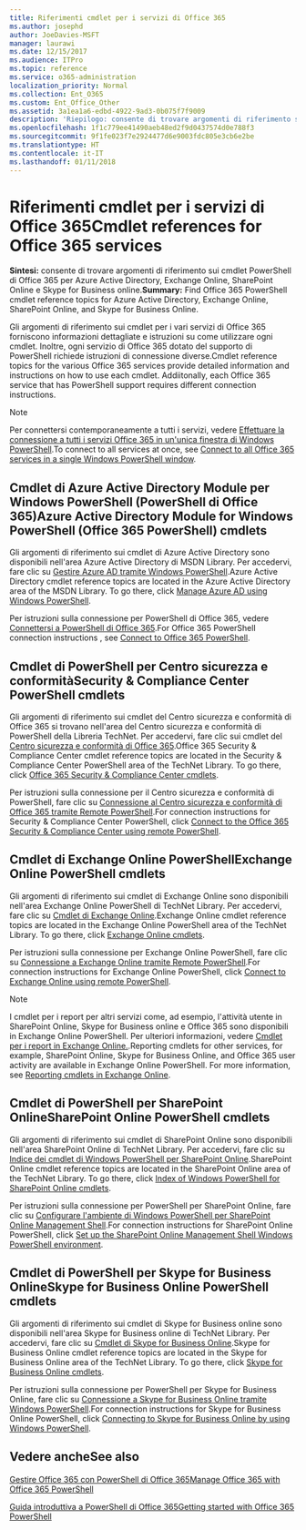 ```yaml
---
title: Riferimenti cmdlet per i servizi di Office 365
ms.author: josephd
author: JoeDavies-MSFT
manager: laurawi
ms.date: 12/15/2017
ms.audience: ITPro
ms.topic: reference
ms.service: o365-administration
localization_priority: Normal
ms.collection: Ent_O365
ms.custom: Ent_Office_Other
ms.assetid: 3a1ea1a6-edbd-4922-9ad3-0b075f7f9009
description: 'Riepilogo: consente di trovare argomenti di riferimento sui cmdlet PowerShell di Office 365 per Azure Active Directory, Exchange Online, SharePoint Online e Skype for Business online.'
ms.openlocfilehash: 1f1c779ee41490aeb48ed2f9d0437574d0e788f3
ms.sourcegitcommit: 9f1fe023f7e2924477d6e9003fdc805e3cb6e2be
ms.translationtype: HT
ms.contentlocale: it-IT
ms.lasthandoff: 01/11/2018
---
```

# <a name="cmdlet-references-for-office-365-services"></a><span data-ttu-id="8f263-103">Riferimenti cmdlet per i servizi di Office 365</span><span class="sxs-lookup"><span data-stu-id="8f263-103">Cmdlet references for Office 365 services</span></span>

 <span data-ttu-id="8f263-104">**Sintesi:** consente di trovare argomenti di riferimento sui cmdlet PowerShell di Office 365 per Azure Active Directory, Exchange Online, SharePoint Online e Skype for Business online.</span><span class="sxs-lookup"><span data-stu-id="8f263-104">**Summary:** Find Office 365 PowerShell cmdlet reference topics for Azure Active Directory, Exchange Online, SharePoint Online, and Skype for Business Online.</span></span>
  
<span data-ttu-id="8f263-p101">Gli argomenti di riferimento sui cmdlet per i vari servizi di Office 365 forniscono informazioni dettagliate e istruzioni su come utilizzare ogni cmdlet. Inoltre, ogni servizio di Office 365 dotato del supporto di PowerShell richiede istruzioni di connessione diverse.</span><span class="sxs-lookup"><span data-stu-id="8f263-p101">Cmdlet reference topics for the various Office 365 services provide detailed information and instructions on how to use each cmdlet. Addiitonally, each Office 365 service that has PowerShell support requires different connection instructions.</span></span>
  
> [!NOTE]
> <span data-ttu-id="8f263-107">Per connettersi contemporaneamente a tutti i servizi, vedere [Effettuare la connessione a tutti i servizi Office 365 in un'unica finestra di Windows PowerShell](connect-to-all-office-365-services-in-a-single-windows-powershell-window.md).</span><span class="sxs-lookup"><span data-stu-id="8f263-107">To connect to all services at once, see [Connect to all Office 365 services in a single Windows PowerShell window](connect-to-all-office-365-services-in-a-single-windows-powershell-window.md).</span></span> 
  
## <a name="azure-active-directory-module-for-windows-powershell-office-365-powershell-cmdlets"></a><span data-ttu-id="8f263-108">Cmdlet di Azure Active Directory Module per Windows PowerShell (PowerShell di Office 365)</span><span class="sxs-lookup"><span data-stu-id="8f263-108">Azure Active Directory Module for Windows PowerShell (Office 365 PowerShell) cmdlets</span></span>

<span data-ttu-id="8f263-p102">Gli argomenti di riferimento sui cmdlet di Azure Active Directory sono disponibili nell'area Azure Active Directory di MSDN Library. Per accedervi, fare clic su [Gestire Azure AD tramite Windows PowerShell](https://go.microsoft.com/fwlink/p/?LinkId=691475).</span><span class="sxs-lookup"><span data-stu-id="8f263-p102">Azure Active Directory cmdlet reference topics are located in the Azure Active Directory area of the MSDN Library. To go there, click [Manage Azure AD using Windows PowerShell](https://go.microsoft.com/fwlink/p/?LinkId=691475).</span></span>
  
<span data-ttu-id="8f263-111">Per istruzioni sulla connessione per PowerShell di Office 365, vedere [Connettersi a PowerShell di Office 365](connect-to-office-365-powershell.md).</span><span class="sxs-lookup"><span data-stu-id="8f263-111">For Office 365 PowerShell connection instructions , see [Connect to Office 365 PowerShell](connect-to-office-365-powershell.md).</span></span>
  
## <a name="security-amp-compliance-center-powershell-cmdlets"></a><span data-ttu-id="8f263-112">Cmdlet di PowerShell per Centro sicurezza e conformità</span><span class="sxs-lookup"><span data-stu-id="8f263-112">Security &amp; Compliance Center PowerShell cmdlets</span></span>

<span data-ttu-id="8f263-p103">Gli argomenti di riferimento sui cmdlet del Centro sicurezza e conformità di Office 365 si trovano nell'area del Centro sicurezza e conformità di PowerShell della Libreria TechNet. Per accedervi, fare clic sui cmdlet del [Centro sicurezza e conformità di Office 365](https://go.microsoft.com/fwlink/p/?LinkId=627085).</span><span class="sxs-lookup"><span data-stu-id="8f263-p103">Office 365 Security &amp; Compliance Center cmdlet reference topics are located in the Security &amp; Compliance Center PowerShell area of the TechNet Library. To go there, click [Office 365 Security &amp; Compliance Center cmdlets](https://go.microsoft.com/fwlink/p/?LinkId=627085).</span></span>
  
<span data-ttu-id="8f263-115">Per istruzioni sulla connessione per il Centro sicurezza e conformità di PowerShell, fare clic su [Connessione al Centro sicurezza e conformità di Office 365 tramite Remote PowerShell](https://go.microsoft.com/fwlink/p/?LinkId=627084).</span><span class="sxs-lookup"><span data-stu-id="8f263-115">For connection instructions for Security &amp; Compliance Center PowerShell, click [Connect to the Office 365 Security &amp; Compliance Center using remote PowerShell](https://go.microsoft.com/fwlink/p/?LinkId=627084).</span></span>
  
## <a name="exchange-online-powershell-cmdlets"></a><span data-ttu-id="8f263-116">Cmdlet di Exchange Online PowerShell</span><span class="sxs-lookup"><span data-stu-id="8f263-116">Exchange Online PowerShell cmdlets</span></span>

<span data-ttu-id="8f263-p104">Gli argomenti di riferimento sui cmdlet di Exchange Online sono disponibili nell'area Exchange Online PowerShell di TechNet Library. Per accedervi, fare clic su [Cmdlet di Exchange Online](https://go.microsoft.com/fwlink/p/?LinkID=328213).</span><span class="sxs-lookup"><span data-stu-id="8f263-p104">Exchange Online cmdlet reference topics are located in the Exchange Online PowerShell area of the TechNet Library. To go there, click [Exchange Online cmdlets](https://go.microsoft.com/fwlink/p/?LinkID=328213).</span></span>
  
<span data-ttu-id="8f263-119">Per istruzioni sulla connessione per Exchange Online PowerShell, fare clic su [Connessione a Exchange Online tramite Remote PowerShell](https://go.microsoft.com/fwlink/p/?LinkId=396554).</span><span class="sxs-lookup"><span data-stu-id="8f263-119">For connection instructions for Exchange Online PowerShell, click [Connect to Exchange Online using remote PowerShell](https://go.microsoft.com/fwlink/p/?LinkId=396554).</span></span>
  
> [!NOTE]
> <span data-ttu-id="8f263-p105">I cmdlet per i report per altri servizi come, ad esempio, l'attività utente in SharePoint Online, Skype for Business online e Office 365 sono disponibili in Exchange Online PowerShell. Per ulteriori informazioni, vedere [Cmdlet per i report in Exchange Online.](https://go.microsoft.com/fwlink/p/?LinkId=691595).</span><span class="sxs-lookup"><span data-stu-id="8f263-p105">Reporting cmdlets for other services, for example, SharePoint Online, Skype for Business Online, and Office 365 user activity are available in Exchange Online PowerShell. For more information, see [Reporting cmdlets in Exchange Online](https://go.microsoft.com/fwlink/p/?LinkId=691595).</span></span> 
  
## <a name="sharepoint-online-powershell-cmdlets"></a><span data-ttu-id="8f263-122">Cmdlet di PowerShell per SharePoint Online</span><span class="sxs-lookup"><span data-stu-id="8f263-122">SharePoint Online PowerShell cmdlets</span></span>

<span data-ttu-id="8f263-p106">Gli argomenti di riferimento sui cmdlet di SharePoint Online sono disponibili nell'area SharePoint Online di TechNet Library. Per accedervi, fare clic su [Indice dei cmdlet di Windows PowerShell per SharePoint Online](https://go.microsoft.com/fwlink/p/?LinkId=691476).</span><span class="sxs-lookup"><span data-stu-id="8f263-p106">SharePoint Online cmdlet reference topics are located in the SharePoint Online area of the TechNet Library. To go there, click [Index of Windows PowerShell for SharePoint Online cmdlets](https://go.microsoft.com/fwlink/p/?LinkId=691476).</span></span>
  
<span data-ttu-id="8f263-125">Per istruzioni sulla connessione per PowerShell per SharePoint Online, fare clic su [Configurare l'ambiente di Windows PowerShell per SharePoint Online Management Shell](https://go.microsoft.com/fwlink/p/?LinkId=691603).</span><span class="sxs-lookup"><span data-stu-id="8f263-125">For connection instructions for SharePoint Online PowerShell, click [Set up the SharePoint Online Management Shell Windows PowerShell environment](https://go.microsoft.com/fwlink/p/?LinkId=691603).</span></span>
  
## <a name="skype-for-business-online-powershell-cmdlets"></a><span data-ttu-id="8f263-126">Cmdlet di PowerShell per Skype for Business Online</span><span class="sxs-lookup"><span data-stu-id="8f263-126">Skype for Business Online PowerShell cmdlets</span></span>

<span data-ttu-id="8f263-p107">Gli argomenti di riferimento sui cmdlet di Skype for Business online sono disponibili nell'area Skype for Business online di TechNet Library. Per accedervi, fare clic su [Cmdlet di Skype for Business Online](https://go.microsoft.com/fwlink/p/?LinkId=691474).</span><span class="sxs-lookup"><span data-stu-id="8f263-p107">Skype for Business Online cmdlet reference topics are located in the Skype for Business Online area of the TechNet Library. To go there, click [Skype for Business Online cmdlets](https://go.microsoft.com/fwlink/p/?LinkId=691474).</span></span>
  
<span data-ttu-id="8f263-129">Per istruzioni sulla connessione per PowerShell per Skype for Business Online, fare clic su [Connessione a Skype for Business Online tramite Windows PowerShell](https://go.microsoft.com/fwlink/p/?LinkId=691607).</span><span class="sxs-lookup"><span data-stu-id="8f263-129">For connection instructions for Skype for Business Online PowerShell, click [Connecting to Skype for Business Online by using Windows PowerShell](https://go.microsoft.com/fwlink/p/?LinkId=691607).</span></span>
  
## <a name="see-also"></a><span data-ttu-id="8f263-130">Vedere anche</span><span class="sxs-lookup"><span data-stu-id="8f263-130">See also</span></span>

#### 

[<span data-ttu-id="8f263-131">Gestire Office 365 con PowerShell di Office 365</span><span class="sxs-lookup"><span data-stu-id="8f263-131">Manage Office 365 with Office 365 PowerShell</span></span>](manage-office-365-with-office-365-powershell.md)
  
[<span data-ttu-id="8f263-132">Guida introduttiva a PowerShell di Office 365</span><span class="sxs-lookup"><span data-stu-id="8f263-132">Getting started with Office 365 PowerShell</span></span>](getting-started-with-office-365-powershell.md)

